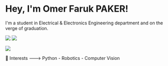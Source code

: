 # Hey, I'm Omer Faruk PAKER! 
I'm a student in Electrical & Electronics Engineering department and on the verge of graduation.

[![](https://img.shields.io/badge/LinkedIn-0077B5?style=for-the-badge&logo=linkedin&logoColor=white)](https://www.linkedin.com/in/omer-faruk-paker-32b429191?lipi=urn%3Ali%3Apage%3Ad_flagship3_profile_view_base_contact_details%3BVODV4ot0QvCXDEeZjQ1ugA%3D%3D)         [![](https://img.shields.io/badge/Gmail-D14836?style=for-the-badge&logo=gmail&logoColor=white)](eee.ofp@gmail.com)



[![](https://img.shields.io/github/followers/OFP-TR?style=social)](https://www.github.com/OFP-TR)

🤖 Interests ---> Python - Robotics - Computer Vision
